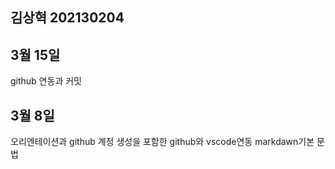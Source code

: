 ## 김상혁 202130204

## 3월 15일
github 연동과 커밋

## 3월 8일
오리엔테이션과 
github 계정 생성을 포함한 github와 vscode연동 markdawn기본 문법